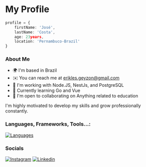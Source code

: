 # My Profile

```typescript
profile = {
    firstName: 'José',
    lastName: 'Costa',
    age: 23years,
    location: 'Pernambuco-Brazil'
}
```

### About Me

*   🌍  I'm based in Brazil
*   ✉️  You can reach me at [erikles.geyzon@gmail.com](mailto:erikles.geyzon@gmail.com)
*   🧠  I'm working with Node.JS, NestJs, and PostgreSQL
*   📖  Currently learning Go and Vue
*   🤝  I'm open to collaborating on Anything related to education

I'm highly motivated to develop my skills and grow professionally constantly.

### Languages, Frameworks, Tools...:

[![Languages](https://skillicons.dev/icons?i=javascript,typescript,docker,prisma,jest,ruby,go,python,react,angular,vue,nodejs,nest,postgres,supabase&perline=6)]()

### Socials

[![Instagram](https://skillicons.dev/icons?i=instagram)](https://www.instagram.com/erikles.json/)
[![Linkedin](https://skillicons.dev/icons?i=linkedin)](https://www.linkedin.com/in/geyzoncosta)
